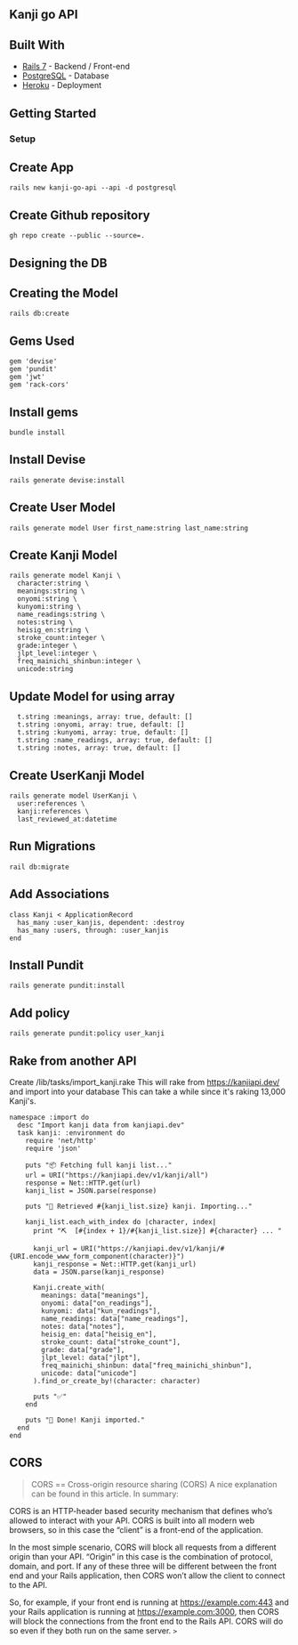 ## Kanji go API

## Built With
- [Rails 7](https://guides.rubyonrails.org/) - Backend / Front-end
- [PostgreSQL](https://www.postgresql.org/) - Database
- [Heroku](https://heroku.com/) - Deployment

## Getting Started
### Setup

## Create App
```
rails new kanji-go-api --api -d postgresql
```
## Create Github repository
```
gh repo create --public --source=.
```

## Designing the DB


## Creating the Model
```
rails db:create
```

## Gems Used
```
gem 'devise'
gem 'pundit'
gem 'jwt'
gem 'rack-cors'
```

## Install gems
```
bundle install
```

## Install Devise
```
rails generate devise:install
```

## Create User Model
```
rails generate model User first_name:string last_name:string
```

## Create Kanji Model
```
rails generate model Kanji \
  character:string \
  meanings:string \
  onyomi:string \
  kunyomi:string \
  name_readings:string \
  notes:string \
  heisig_en:string \
  stroke_count:integer \
  grade:integer \
  jlpt_level:integer \
  freq_mainichi_shinbun:integer \
  unicode:string
```
## Update Model for using array
```
  t.string :meanings, array: true, default: []
  t.string :onyomi, array: true, default: []
  t.string :kunyomi, array: true, default: []
  t.string :name_readings, array: true, default: []
  t.string :notes, array: true, default: []
```

## Create UserKanji Model
```
rails generate model UserKanji \
  user:references \
  kanji:references \
  last_reviewed_at:datetime
```

## Run Migrations
```
rail db:migrate
```

## Add Associations
```
class Kanji < ApplicationRecord
  has_many :user_kanjis, dependent: :destroy
  has_many :users, through: :user_kanjis
end
```

## Install Pundit
```
rails generate pundit:install
```

## Add policy
```
rails generate pundit:policy user_kanji
```

## Rake from another API
Create /lib/tasks/import_kanji.rake
This will rake from https://kanjiapi.dev/ and import into your database
This can take a while since it's raking 13,000 Kanji's.

```
namespace :import do
  desc "Import kanji data from kanjiapi.dev"
  task kanji: :environment do
    require 'net/http'
    require 'json'

    puts "📦 Fetching full kanji list..."
    url = URI("https://kanjiapi.dev/v1/kanji/all")
    response = Net::HTTP.get(url)
    kanji_list = JSON.parse(response)

    puts "📄 Retrieved #{kanji_list.size} kanji. Importing..."

    kanji_list.each_with_index do |character, index|
      print "⛏️  [#{index + 1}/#{kanji_list.size}] #{character} ... "

      kanji_url = URI("https://kanjiapi.dev/v1/kanji/#{URI.encode_www_form_component(character)}")
      kanji_response = Net::HTTP.get(kanji_url)
      data = JSON.parse(kanji_response)

      Kanji.create_with(
        meanings: data["meanings"],
        onyomi: data["on_readings"],
        kunyomi: data["kun_readings"],
        name_readings: data["name_readings"],
        notes: data["notes"],
        heisig_en: data["heisig_en"],
        stroke_count: data["stroke_count"],
        grade: data["grade"],
        jlpt_level: data["jlpt"],
        freq_mainichi_shinbun: data["freq_mainichi_shinbun"],
        unicode: data["unicode"]
      ).find_or_create_by!(character: character)

      puts "✅"
    end

    puts "🎉 Done! Kanji imported."
  end
end
```
## CORS

> CORS == Cross-origin resource sharing (CORS) A nice explanation can be found in this article. In summary:

CORS is an HTTP-header based security mechanism that defines who’s allowed to interact with your API. CORS is built into all modern web browsers, so in this case the “client” is a front-end of the application.

In the most simple scenario, CORS will block all requests from a different origin than your API. “Origin” in this case is the combination of protocol, domain, and port. If any of these three will be different between the front end and your Rails application, then CORS won’t allow the client to connect to the API.

So, for example, if your front end is running at https://example.com:443 and your Rails application is running at https://example.com:3000, then CORS will block the connections from the front end to the Rails API. CORS will do so even if they both run on the same server.
`>`
